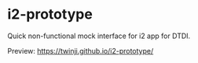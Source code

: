 # i2-prototype
Quick non-functional mock interface for i2 app for DTDI.

Preview: https://twinji.github.io/i2-prototype/
